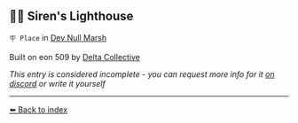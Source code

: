 ## 🧜‍♀️ Siren's Lighthouse

`🪧 Place` in [Dev Null Marsh](/dev_null_marsh.md)

Built on eon 509 by [Delta Collective](/delta_collective.md)

_This entry is considered incomplete - you can request more info for it [on discord](<https://discord.com/channels/562910943848169472/1173922660489633802>) or write it yourself_


----------
[⬅️ Back to index](/index.md#c210_s)